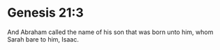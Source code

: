 # Genesis 21:3

And Abraham called the name of his son that was born unto him, whom Sarah bare to him, Isaac.
